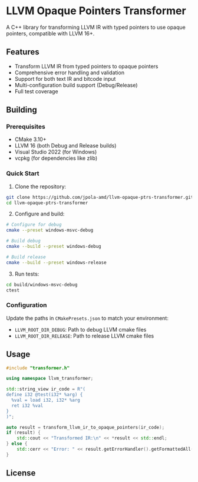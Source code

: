 # LLVM Opaque Pointers Transformer

A C++ library for transforming LLVM IR with typed pointers to use opaque pointers, compatible with LLVM 16+.

## Features

- Transform LLVM IR from typed pointers to opaque pointers
- Comprehensive error handling and validation
- Support for both text IR and bitcode input
- Multi-configuration build support (Debug/Release)
- Full test coverage

## Building

### Prerequisites

- CMake 3.10+
- LLVM 16 (both Debug and Release builds)
- Visual Studio 2022 (for Windows)
- vcpkg (for dependencies like zlib)

### Quick Start

1. Clone the repository:
```bash
git clone https://github.com/jpola-amd/llvm-opaque-ptrs-transformer.git
cd llvm-opaque-ptrs-transformer
```

2. Configure and build:
```bash
# Configure for debug
cmake --preset windows-msvc-debug

# Build debug
cmake --build --preset windows-debug

# Build release
cmake --build --preset windows-release
```

3. Run tests:
```bash
cd build/windows-msvc-debug
ctest
```

### Configuration

Update the paths in `CMakePresets.json` to match your environment:
- `LLVM_ROOT_DIR_DEBUG`: Path to debug LLVM cmake files
- `LLVM_ROOT_DIR_RELEASE`: Path to release LLVM cmake files  
## Usage

```cpp
#include "transformer.h"

using namespace llvm_transformer;

std::string_view ir_code = R"(
define i32 @test(i32* %arg) {
  %val = load i32, i32* %arg
  ret i32 %val
}
)";

auto result = transform_llvm_ir_to_opaque_pointers(ir_code);
if (result) {
    std::cout << "Transformed IR:\n" << *result << std::endl;
} else {
    std::cerr << "Error: " << result.getErrorHandler().getFormattedAll();
}
```

## License
